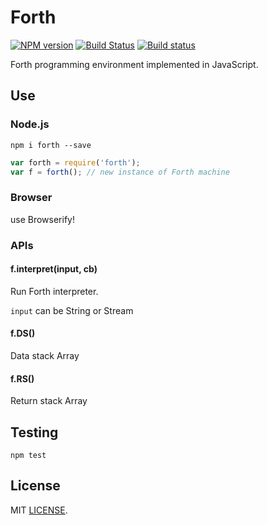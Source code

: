 # Forth
[![NPM version](https://img.shields.io/npm/v/forth.svg)](https://www.npmjs.org/package/forth) [![Build Status](https://travis-ci.org/drom/forth.svg?branch=master)](https://travis-ci.org/drom/forth) [![Build status](https://ci.appveyor.com/api/projects/status/xw04eu1fa8ng167h?svg=true)](https://ci.appveyor.com/project/drom/forth)

Forth programming environment implemented in JavaScript.

## Use
### Node.js

```
npm i forth --save
```

```js
var forth = require('forth');
var f = forth(); // new instance of Forth machine
```

### Browser
use Browserify!

### APIs
#### f.interpret(input, cb)
Run Forth interpreter.

`input` can be String or Stream

#### f.DS()
Data stack Array

#### f.RS()
Return stack Array

## Testing
`npm test`

## License
MIT [LICENSE](https://github.com/drom/forth/blob/master/LICENSE).
